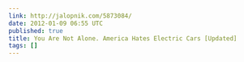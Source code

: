 ```yaml
---
link: http://jalopnik.com/5873084/
date: 2012-01-09 06:55 UTC
published: true
title: You Are Not Alone. America Hates Electric Cars [Updated]
tags: []
---
```



